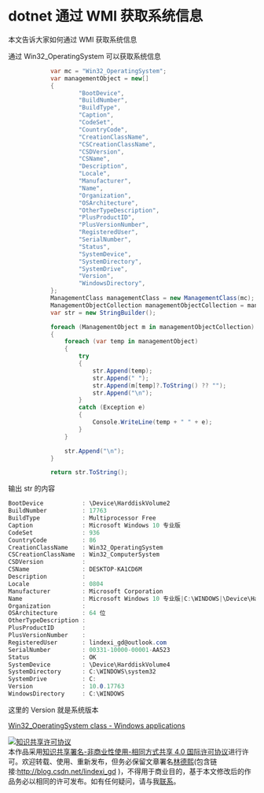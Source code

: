 
# dotnet 通过 WMI 获取系统信息

本文告诉大家如何通过 WMI 获取系统信息

<!--more-->


<!-- CreateTime:2019/8/31 16:55:59 -->


<!-- 标签：dotnet,C#,WMI -->

通过 Win32_OperatingSystem 可以获取系统信息

```csharp
            var mc = "Win32_OperatingSystem";
            var managementObject = new[]
            {
                    "BootDevice",
                    "BuildNumber",
                    "BuildType",
                    "Caption",
                    "CodeSet",
                    "CountryCode",
                    "CreationClassName",
                    "CSCreationClassName",
                    "CSDVersion",
                    "CSName",
                    "Description",
                    "Locale",
                    "Manufacturer",
                    "Name",
                    "Organization",
                    "OSArchitecture",
                    "OtherTypeDescription",
                    "PlusProductID",
                    "PlusVersionNumber",
                    "RegisteredUser",
                    "SerialNumber",
                    "Status",
                    "SystemDevice",
                    "SystemDirectory",
                    "SystemDrive",
                    "Version",
                    "WindowsDirectory",
            };
            ManagementClass managementClass = new ManagementClass(mc);
            ManagementObjectCollection managementObjectCollection = managementClass.GetInstances();
            var str = new StringBuilder();

            foreach (ManagementObject m in managementObjectCollection)
            {
                foreach (var temp in managementObject)
                {
                    try
                    {
                        str.Append(temp);
                        str.Append(" ");
                        str.Append(m[temp]?.ToString() ?? "");
                        str.Append("\n");
                    }
                    catch (Exception e)
                    {
                        Console.WriteLine(temp + " " + e);
                    }
                }

                str.Append("\n");
            }

            return str.ToString();
```

输出 str 的内容

```csharp
BootDevice           : \Device\HarddiskVolume2
BuildNumber          : 17763
BuildType            : Multiprocessor Free
Caption              : Microsoft Windows 10 专业版
CodeSet              : 936
CountryCode          : 86
CreationClassName    : Win32_OperatingSystem
CSCreationClassName  : Win32_ComputerSystem
CSDVersion           :
CSName               : DESKTOP-KA1CD6M
Description          :
Locale               : 0804
Manufacturer         : Microsoft Corporation
Name                 : Microsoft Windows 10 专业版|C:\WINDOWS|\Device\Harddisk0\Partition4
Organization         :
OSArchitecture       : 64 位
OtherTypeDescription :
PlusProductID        :
PlusVersionNumber    :
RegisteredUser       : lindexi_gd@outlook.com
SerialNumber         : 00331-10000-00001-AA523
Status               : OK
SystemDevice         : \Device\HarddiskVolume4
SystemDirectory      : C:\WINDOWS\system32
SystemDrive          : C:
Version              : 10.0.17763
WindowsDirectory     : C:\WINDOWS
```

这里的 Version 就是系统版本

[Win32_OperatingSystem class - Windows applications](https://docs.microsoft.com/en-us/windows/desktop/cimwin32prov/win32-operatingsystem )





<a rel="license" href="http://creativecommons.org/licenses/by-nc-sa/4.0/"><img alt="知识共享许可协议" style="border-width:0" src="https://licensebuttons.net/l/by-nc-sa/4.0/88x31.png" /></a><br />本作品采用<a rel="license" href="http://creativecommons.org/licenses/by-nc-sa/4.0/">知识共享署名-非商业性使用-相同方式共享 4.0 国际许可协议</a>进行许可。欢迎转载、使用、重新发布，但务必保留文章署名[林德熙](http://blog.csdn.net/lindexi_gd)(包含链接:http://blog.csdn.net/lindexi_gd )，不得用于商业目的，基于本文修改后的作品务必以相同的许可发布。如有任何疑问，请与我[联系](mailto:lindexi_gd@163.com)。